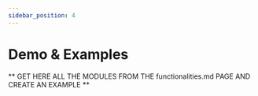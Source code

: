 ```yaml
---
sidebar_position: 4
---
```


# Demo & Examples

** GET HERE ALL THE MODULES FROM THE functionalities.md PAGE AND CREATE AN EXAMPLE **